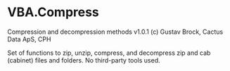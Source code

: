 # VBA.Compress

Compression and decompression methods v1.0.1
(c) Gustav Brock, Cactus Data ApS, CPH

Set of functions to zip, unzip, compress, and decompress zip and cab (cabinet) files and folders.
No third-party tools used.
